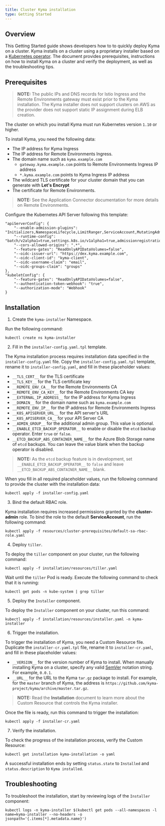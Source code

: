 ```yaml
---
title: Cluster Kyma installation
type: Getting Started
---
```


## Overview

This Getting Started guide shows developers how to to quickly deploy Kyma on a cluster. Kyma installs on a cluster using a proprietary installer based on a [Kubernetes operator](https://coreos.com/operators/). The document provides prerequisites, instructions on how to install Kyma on a cluster and verify the deployment, as well as the troubleshooting tips.

## Prerequisites

>**NOTE:** The public IPs and DNS records for Istio Ingress and the Remote Environments gateway must exist prior to the Kyma installation. The Kyma installer does not support clusters on AWS as the provider does not support static IP assignment during ELB creation.

The cluster on which you install Kyma must run Kubernetes version `1.10` or higher.

To install Kyma, you need the following data:

- The IP address for Kyma Ingress
- The IP address for Remote Environments Ingress.
- The domain name such as `kyma.example.com`
  - `gateway.kyma.example.com` points to Remote Environments Ingress IP address
  - `*.kyma.example.com` points to Kyma Ingress IP address
- The wildcard TLS certificate for your cluster domain that you can generate with **Let's Encrypt**
- The certificate for Remote Environments.

>**NOTE:** See the Application Connector documentation for more details on Remote Environments.

Configure the Kubernetes API Server following this template:

```
"apiServerConfig": {
    "--enable-admission-plugins": "Initializers,NamespaceLifecycle,LimitRanger,ServiceAccount,MutatingAdmissionWebhook,ValidatingAdmissionWebhook,DefaultStorageClass,ResourceQuota,PodPreset",
    "--runtime-config": "batch/v2alpha1=true,settings.k8s.io/v1alpha1=true,admissionregistration.k8s.io/v1alpha1=true",
    "--cors-allowed-origins": ".*",
    "--feature-gates": "ReadOnlyAPIDataVolumes=false",
    "--oidc-issuer-url": "https://dex.kyma.example.com",
    "--oidc-client-id": "kyma-client",
    "--oidc-username-claim": "email",
    "--oidc-groups-claim": "groups"
},
"kubeletConfig": {
    "--feature-gates": "ReadOnlyAPIDataVolumes=false",
    "--authentication-token-webhook": "true",
    "--authorization-mode": "Webhook"
}
```

## Installation

1. Create the `kyma-installer` Namespace.

Run the following command:

```
kubectl create ns kyma-installer
```

2. Fill in the `installer-config.yaml.tpl` template.

The Kyma installation process requires installation data specified in the `installer-config.yaml` file. Copy the `installer-config.yaml.tpl` template, rename it to `installer-config.yaml`, and fill in these placeholder values:

- `__TLS_CERT__` for the TLS certificate
- `__TLS_KEY__` for the TLS certificate key
- `__REMOTE_ENV_CA__` for the Remote Environments CA
- `__REMOTE_ENV_CA_KEY__` for the Remote Environments CA key
- `__EXTERNAL_IP_ADDRESS__` for the IP address for Kyma Ingress
- `__DOMAIN__` for the domain name such as `kyma.example.com`
- `__REMOTE_ENV_IP__` for the IP address for Remote Environments Ingress
- `__K8S_APISERVER_URL__` for the API server's URL
- `__K8S_APISERVER_CA__` for your API Server CA
- `__ADMIN_GROUP__` for the additional admin group. This value is optional.
- `__ENABLE_ETCD_BACKUP_OPERATOR__` to enable or disable the `etcd` backup operator. Enter `true` or `false`.
- `__ETCD_BACKUP_ABS_CONTAINER_NAME__` for the Azure Blob Storage name of `etcd` backups. You can leave the value blank when the backup operator is disabled.

>**NOTE:** As the `etcd` backup feature is in development, set `__ENABLE_ETCD_BACKUP_OPERATOR__` to `false` and leave `__ETCD_BACKUP_ABS_CONTAINER_NAME__` blank.

When you fill in all required placeholder values, run the following command to provide the cluster with the installation data:

```
kubectl apply -f installer-config.yaml
```

3. Bind the default RBAC role.

Kyma installation requires increased permissions granted by the **cluster-admin** role. To bind the role to the default **ServiceAccount**, run the following command:

```
kubectl apply -f resources/cluster-prerequisites/default-sa-rbac-role.yaml
```

4. Deploy `tiller`.

To deploy the `tiller` component on your cluster, run the following command:

```
kubectl apply -f installation/resources/tiller.yaml
```

Wait until the `tiller` Pod is ready. Execute the following command to check that it is running:

```
kubectl get pods -n kube-system | grep tiller
```  

5. Deploy the `Installer` component.

To deploy the `Installer` component on your cluster, run this command:

```
kubectl apply -f installation/resources/installer.yaml -n kyma-installer
```

6. Trigger the installation.

To trigger the installation of Kyma, you need a Custom Resource file. Duplicate the `installer-cr.yaml.tpl` file, rename it to `installer-cr.yaml`, and fill in these placeholder values:

- `__VERSION__` for the version number of Kyma to install. When manually installing Kyma on a cluster, specify any valid [SemVer](https://semver.org/) notation string. For example, `0.0.1`.
- `__URL__` for the URL to the Kyma `tar.gz` package to install. For example, for the `master` branch of Kyma, the address is `https://github.com/kyma-project/kyma/archive/master.tar.gz`.

>**NOTE:** Read the **Installation** document to learn more about the Custom Resource that controls the Kyma installer.

Once the file is ready, run this command to trigger the installation:

```
kubectl apply -f installer-cr.yaml
```
7. Verify the installation.

To check the progress of the installation process, verify the Custom Resource:

```
kubectl get installation kyma-installation -o yaml
```

A successful installation ends by setting `status.state` to `Installed` and `status.description` to `Kyma installed`.

## Troubleshooting

To troubleshoot the installation, start by reviewing logs of the `Installer` component:

```
kubectl logs -n kyma-installer $(kubectl get pods --all-namespaces -l name=kyma-installer --no-headers -o jsonpath='{.items[*].metadata.name}')
```
